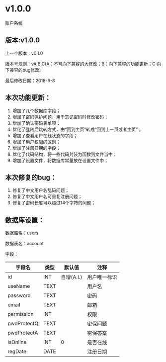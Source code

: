 # v1.0.0

账户系统

## 版本:v1.0.0

上一个版本：v0.1.0

版本号规则：vA.B.C(A：不可向下兼容的大修改；B：向下兼容的功能更新；C:向下兼容的bug修改)

最后修改日期：2018-9-8

## 本次功能更新：

1. 增加了几个数据库字段；
2. 增加了密码保护问题，用于忘记密码时修改密码；
3. 增加了确认密码表单项；
4. 优化了登陆后跳转方式，由“回到主页”转成“回到上一页或者主页”；
5. 增加了查看用户在线状态的字段；
6. 增加了用户权限的区别；
7. 增加了注册日期的字段；
8. 优化了代码结构，将一些代码封装为函数到文件当中；
9. 增加了设置文件，将数据库常量放在设置文件中；

## 本次修复的bug：

1. 修复了中文用户名乱码问题；
2. 修复了中文用户名可重复注册问题；
3. 修复了密码长度可以超过14个字符的问题；

## 数据库设置：

数据库名：users

数据表名：account

字段：

|字段名|类型|默认值|注释|
|-|-|-|-|
|id|INT|自增(A.I.)|用户唯一标识|
|useName|TEXT||用户名|
|password|TEXT||密码|
|email|TEXT||邮箱|
|permission|INT||权限|
|pwdProtectQ|TEXT||密保问题|
|pwdProtectA|TEXT||密保答案|
|isOnline|INT|0|是否在线|
|regDate|DATE||注册日期|



